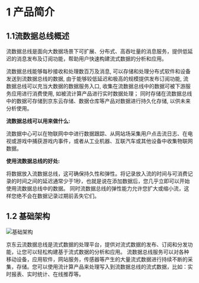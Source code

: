 # 1 产品简介
## 1.1流数据总线概述
流数据总线是面向大数据场景下可扩展、分布式、高吞吐量的消息服务，提供低延迟的消息发布及订阅功能，帮助用户快速构建流式数据的分析和应用。

流数据总线能够每秒接收和处理数百万及消息, 可以存储和处理分布式软件和设备发送到流数据总线的数据, 由于能够较低延迟和极高的规模提供发布订阅功能, 流数据总线可以充当大数据的数据服务入口, 收集在流数据总线中的数据可被下游服务应用进行消费使用, 如被流计算产品进行实时数据处理； 同时存储在流数据总线中的数据可存储到京东云存储、数据仓库等产品对数据进行持久化存储, 以供未来分析使用。

**流数据总线可以用来做什么:**

流数据中心可以在物联网中中进行数据跟踪、从网站场采集用户点击流日志、在电视或游戏中捕获游戏内事件，或者从工业机器、互联汽车或其他设备中收集物联网数据。

**使用流数据总线的好处:**

将数据放入流数据总线，这可确保持久性和弹性。将记录放入流的时间与可消费记录的时间之间的延迟通常少于1秒，也就是说在添加数据后，您几乎立即可以开始使用流数据总线中的数据。 同时流数据总线的弹性能力允许您扩大或缩小流，这样您绝不会在数据记录过期前丢失它们。

## 1.2 基础架构
![基础架构](cn/image/DataBus/db-001.png "基础架构")

京东云流数据总线是流式数据的处理平台，提供对流式数据的发布、订阅和分发功能，让您可以轻松构建基于流式数据的分析和应用。
流数据总线服务可以对各种移动设备，应用软件，网站服务，传感器等产生的大量流式数据进行持续不断的采集，存储。您可以使用流计算产品来处理写入到流数据总线的流式数据，比如：实时报表、实时统计、在线推荐等。

